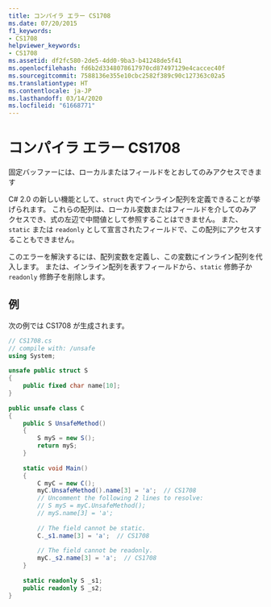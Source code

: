 ```yaml
---
title: コンパイラ エラー CS1708
ms.date: 07/20/2015
f1_keywords:
- CS1708
helpviewer_keywords:
- CS1708
ms.assetid: df2fc580-2de5-4dd0-9ba3-b41248de5f41
ms.openlocfilehash: fd6b2d3348078617970cd87497129e4caccec40f
ms.sourcegitcommit: 7588136e355e10cbc2582f389c90c127363c02a5
ms.translationtype: HT
ms.contentlocale: ja-JP
ms.lasthandoff: 03/14/2020
ms.locfileid: "61668771"
---
```

# <a name="compiler-error-cs1708"></a>コンパイラ エラー CS1708
固定バッファーには、ローカルまたはフィールドをとおしてのみアクセスできます  
  
 C# 2.0 の新しい機能として、`struct` 内でインライン配列を定義できることが挙げられます。 これらの配列は、ローカル変数またはフィールドを介してのみアクセスでき、式の左辺で中間値として参照することはできません。 また、`static` または `readonly` として宣言されたフィールドで、この配列にアクセスすることもできません。  
  
 このエラーを解決するには、配列変数を定義し、この変数にインライン配列を代入します。 または、インライン配列を表すフィールドから、`static` 修飾子か `readonly` 修飾子を削除します。  
  
## <a name="example"></a>例  
 次の例では CS1708 が生成されます。  
  
```csharp  
// CS1708.cs  
// compile with: /unsafe  
using System;  
  
unsafe public struct S  
{  
    public fixed char name[10];  
}  
  
public unsafe class C  
{  
    public S UnsafeMethod()  
    {  
        S myS = new S();  
        return myS;  
    }  
  
    static void Main()  
    {  
        C myC = new C();  
        myC.UnsafeMethod().name[3] = 'a';  // CS1708  
        // Uncomment the following 2 lines to resolve:  
        // S myS = myC.UnsafeMethod();  
        // myS.name[3] = 'a';  
  
        // The field cannot be static.  
        C._s1.name[3] = 'a';  // CS1708  
  
        // The field cannot be readonly.  
        myC._s2.name[3] = 'a';  // CS1708  
    }  
  
    static readonly S _s1;  
    public readonly S _s2;  
}  
```
